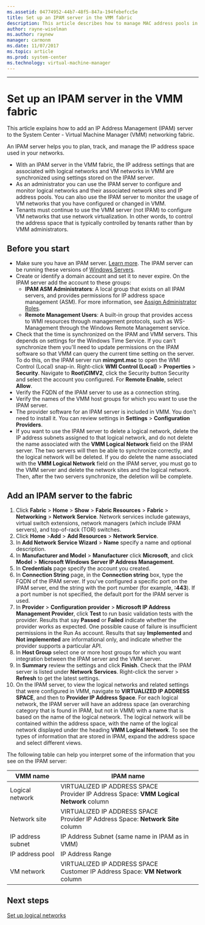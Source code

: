 ```yaml
---
ms.assetid: 04774952-44b7-48f5-847a-194febefcc5e
title: Set up an IPAM server in the VMM fabric
description: This article describes how to manage MAC address pools in the VMM fabric
author: rayne-wiselman
ms.author: raynew
manager: carmonm
ms.date: 11/07/2017
ms.topic: article
ms.prod: system-center
ms.technology: virtual-machine-manager
---
```

---
# Set up an IPAM server in the VMM fabric



This article explains how to add an IP Address Management (IPAM) server to the System Center - Virtual Machine Manager (VMM) networking fabric.


An IPAM server helps you to plan, track, and manage the IP address space used in your networks.

- With an IPAM server in the VMM fabric, the IP address settings that are associated with logical networks and VM networks in VMM are synchronized using settings stored on the IPAM server.
- As an administrator you can use the IPAM server to configure and monitor logical networks and their associated network sites and IP address pools. You can also use the IPAM server to monitor the usage of VM networks that you have configured or changed in VMM.
- Tenants must continue to use the VMM server (not IPAM) to configure VM networks that use network virtualization.  In other words, to control the address space that is typically controlled by tenants rather than by VMM administrators.

## Before you start

- Make sure you have an IPAM server. [Learn more](https://technet.microsoft.com/library/hh831353.aspx?f=255&MSPPError=-2147217396). The IPAM server can be running these versions of [Windows Servers](system-requirements.md). 
- Create or identify a domain account and set it to never expire. On the IPAM server add the account to these groups:
	- **IPAM ASM Administrators**: A local group that exists on all IPAM servers, and provides permissions for IP address space management (ASM). For more information, see [Assign Administrator Roles](https://technet.microsoft.com/library/jj878348.aspx).
	- **Remote Management Users**: A built-in group that provides access to WMI resources through management protocols, such as WS-Management through the Windows Remote Management service.
- Check that the time is synchronized on the IPAM and VMM servers. This depends on settings for the Windows Time Service. If you can't synchronize them you'll need to update permissions on the IPAM software so that VMM can query the current time setting on the server. To do this, on the IPAM server run **mimgmt.msc** to open the WMI Control (Local) snap-in. Right-click **WMI Control (Local)** > **Properties** > **Security**. Navigate to **Root\CIMV2**, click the Security button Security and select the account you configured. For **Remote Enable**, select **Allow**.
- Verify the FQDN of the IPAM server to use as a connection string.
- Verify the names of the VMM host groups for which you want to use the IPAM server.
- The provider software for an IPAM server is included in VMM. You don't need to install it. You can review settings in **Settings** > **Configuration Providers**.
- If you want to use the IPAM server to delete a logical network, delete the IP address subnets assigned to that logical network, and do not delete the name associated with the **VMM Logical Network** field on the IPAM server. The two servers will then be able to synchronize correctly, and the logical network will be deleted. If you do delete the name associated with the **VMM Logical Network** field on the IPAM server,  you must go to the VMM server and delete the network sites and the logical network. Then, after the two servers synchronize, the deletion will be complete.


## Add an IPAM server to the fabric

1. Click **Fabric** > **Home** > **Show** > **Fabric Resources** > **Fabric** > **Networking** > **Network Service**. Network services include gateways, virtual switch extensions, network managers (which include IPAM servers), and top-of-rack (TOR) switches.
2. Click **Home** >**Add** > **Add Resources** > **Network Service**.
3. In **Add Network Service Wizard** > **Name** specify a name and optional description.
4. In **Manufacturer and Model** > **Manufacturer** click **Microsoft**, and click **Model** > **Microsoft Windows Server IP Address Management**.
5. In **Credentials** page specify the account you created.
6. In **Connection String** page, in the **Connection string** box, type the FQDN of the IPAM server. If you've configured a specific port on the IPAM server, end the string with the port number (for example, **:443**). If a port number is not specified, the default port for the IPAM server is used.
7. In **Provider** > **Configuration provider** > **Microsoft IP Address Management Provider**, click **Test** to run basic validation tests with the provider. Results that say **Passed** or **Failed** indicate whether the provider works as expected. One possible cause of failure is insufficient permissions in the Run As account. Results that say **Implemented** and **Not implemented** are informational only, and indicate whether the provider supports a particular API.
8. In **Host Group** select one or more host groups for which you want integration between the IPAM server and the VMM server.
9. In **Summary**  review the  settings and click **Finish**. Check that the IPAM server is listed under **Network Services**. Right-click the server > **Refresh** to get the latest settings.
10. On the IPAM server, to view the logical networks and related settings that were configured in VMM, navigate to **VIRTUALIZED IP ADDRESS SPACE**, and then to **Provider IP Address Space**. For each logical network, the IPAM server will have an address space (an overarching category that is found in IPAM, but not in VMM) with a name that is based on the name of the logical network. The logical network will be contained within the address space, with the name of the logical network displayed under the heading **VMM Logical Network**. To see the types of information that are stored in IPAM, expand the address space and select different views.

The following table can help you interpret some of the information that you see on the IPAM server:

**VMM name** | **IPAM name**
--- | ---
Logical network | VIRTUALIZED IP ADDRESS SPACE<br /> Provider IP Address Space: **VMM Logical Network** column
Network site | VIRTUALIZED IP ADDRESS SPACE<br /> Provider IP Address Space: **Network Site** column
IP address subnet |IP Address Subnet (same name in IPAM as in VMM)
IP address pool |IP Address Range
VM network | VIRTUALIZED IP ADDRESS SPACE<br /> Customer IP Address Space: **VM Network** column

## Next steps

[Set up logical networks](network-logical.md)
